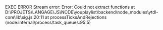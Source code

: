 EXEC ERROR Stream error: Error: Could not extract functions
    at D:\PROJETS\LANGAGE\JS\NODE\youplaylist\backend\node_modules\ytdl-core\lib\sig.js:20:11
    at processTicksAndRejections (node:internal/process/task_queues:95:5)